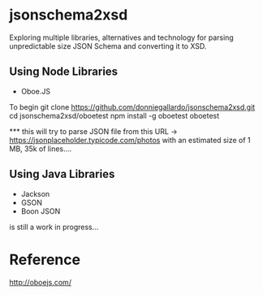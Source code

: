 # jsonschema2xsd
Exploring multiple libraries, alternatives and technology for parsing unpredictable size JSON Schema and converting it to XSD.

## Using Node Libraries
- Oboe.JS

To begin
  git clone https://github.com/donniegallardo/jsonschema2xsd.git
  cd jsonschema2xsd/oboetest
  npm install -g oboetest
  oboetest
  
  *** this will try to parse JSON file from this URL -> https://jsonplaceholder.typicode.com/photos with an estimated size of 1 MB, 35k of lines....

## Using Java Libraries
- Jackson
- GSON
- Boon JSON

is still a work in progress...

# Reference
http://oboejs.com/

